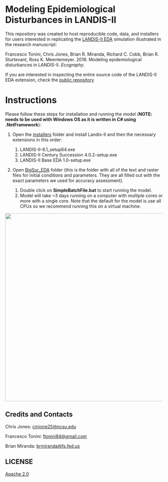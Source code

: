 # Modeling Epidemiological Disturbances in LANDIS-II

This repository was created to host reproducible code, data, and installers for users interested in replicating the [LANDIS-II EDA](http://www.landis-ii.org/extensions) simulation illustrated in the research manuscript:

Francesco Tonini, Chris Jones, Brian R. Miranda, Richard C. Cobb, Brian R. Sturtevant, Ross K. Meentemeyer. 2018. Modeling epidemiological disturbances in LANDIS-II. _Ecography_.

If you are interested in inspecting the entire source code of the LANDIS-II EDA extension, check the [public repository](https://github.com/LANDIS-II-Foundation/Extension-Base-EDA)

# Instructions

Please follow these steps for installation and running the model (__NOTE: needs to be used with Windows OS as it is written in C# using .NetFramework__):

1. Open the [installers](./installers) folder and install Landis-II and then the necessary extensions in this order:

    1. LANDIS-II-6.1_setup64.exe
    2. LANDIS-II Century Succession 4.0.2-setup.exe
    3. LANDIS-II Base EDA 1.0-setup.exe

2.	Open [BigSur_EDA](./BigSur_EDA) folder (this is the folder with all of the text and raster files for initial conditions and parameters. They are all filled out with the exact parameters we used for accuracy assessment).

    1. Double click on __SimpleBatchFile.bat__ to start running the model.
    2. Model will take ~3 days running on a computer with multiple cores or more with a single core. Note that the default for the model is use all CPUs so we recommend running this on a virtual machine.

<img src="img/Fig2.jpg" height="600">

## Credits and Contacts

Chris Jones: <cmjone25@ncsu.edu>

Francesco Tonini: <ftonini84@gmail.com>

Brian Miranda: <brmiranda@fs.fed.us>

## LICENSE

[Apache 2.0](LICENSE)
